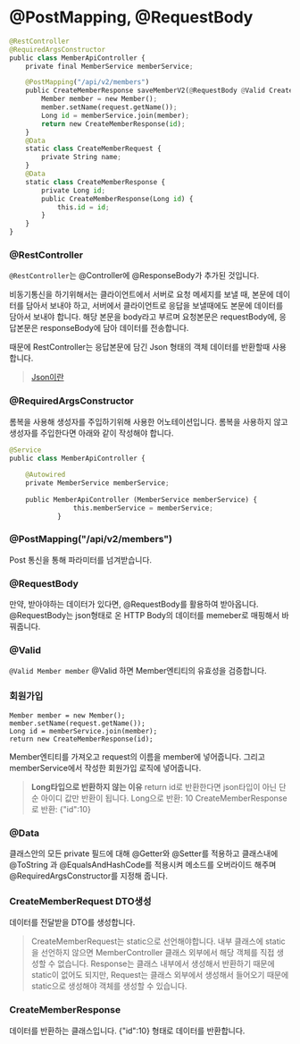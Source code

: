 # @PostMapping, @RequestBody

```python
@RestController
@RequiredArgsConstructor
public class MemberApiController {
    private final MemberService memberService;

    @PostMapping("/api/v2/members")
    public CreateMemberResponse saveMemberV2(@RequestBody @Valid CreateMemberRequest request) {
        Member member = new Member();
        member.setName(request.getName());
        Long id = memberService.join(member);
        return new CreateMemberResponse(id);
    }
    @Data
    static class CreateMemberRequest {
        private String name;
    }
    @Data
    static class CreateMemberResponse {
        private Long id;
        public CreateMemberResponse(Long id) {
            this.id = id;
        }
    }
}

```
### @RestController
`@RestController`는 @Controller에 @ResponseBody가 추가된 것입니다. 

비동기통신을 하기위해서는 클라이언트에서 서버로 요청 메세지를 보낼 때, 본문에 데이터를 담아서 보내야 하고, 서버에서 클라이언트로 응답을 보낼때에도 본문에 데이터를 담아서 보내야 합니다. 해당 본문을 body라고 부르며 요청본문은 requestBody에, 응답본문은 responseBody에 담아 데이터를 전송합니다.

때문에 RestController는 응답본문에 담긴 Json 형태의 객체 데이터를 반환할때 사용합니다.
>[Json이란](https://zeddios.tistory.com/90)

### @RequiredArgsConstructor
롬복을 사용해 생성자를 주입하기위해 사용한 어노테이션입니다.
롬복을 사용하지 않고 생성자를 주입한다면 아래와 같이 작성해야 합니다.
```python
@Service
public class MemberApiController {
    
    @Autowired
    private MemberService memberService;
    
    public MemberApiController (MemberService memberService) {
                this.memberService = memberService;
            }

```


### @PostMapping("/api/v2/members")
Post 통신을 통해 파라미터를 넘겨받습니다.

### @RequestBody
만약, 받아야하는 데이터가 있다면, @RequestBody를 활용하여 받아옵니다.
@RequestBody는 json형태로 온 HTTP Body의 데이터를 memeber로 매핑해서 바꿔줍니다.

### @Valid
`@Valid Member member`
@Valid 하면 Member엔티티의 유효성을 검증합니다.


### 회원가입
```
Member member = new Member();
member.setName(request.getName());
Long id = memberService.join(member);
return new CreateMemberResponse(id);
```
Member엔티티를 가져오고 request의 이름을 member에 넣어줍니다.
그리고 memberService에서 작성한 회원가입 로직에 넣어줍니다. 

> **Long타입으로 반환하지 않는 이유**
> return id로 반환한다면 json타입이 아닌 단순 아이디 값만 반환이 됩니다.
> Long으로 반환: 10
> CreateMemberResponse로 반환: {"id":10}


### @Data
클래스안의 모든 private 필드에 대해 @Getter와 @Setter를 적용하고 클래스내에 @ToString 과 @EqualsAndHashCode를 적용시켜 메소드를 오버라이드 해주며 @RequiredArgsConstructor를 지정해 줍니다.


### CreateMemberRequest DTO생성

데이터를 전달받을 DTO를 생성합니다.

>CreateMemberRequest는 static으로 선언해야합니다. 
>내부 클래스에 static을 선언하지 않으면 MemberController 클래스 외부에서 해당 객체를 직접 생성할 수 없습니다.
>Response는 클래스 내부에서 생성해서 반환하기 때문에 static이 없어도 되지만, Request는 클래스 외부에서 생성해서 들어오기 때문에 static으로 생성해야 객체를 생성할 수 있습니다.


### CreateMemberResponse

데이터를 반환하는 클래스입니다.
{"id":10} 형태로 데이터를 반환합니다.